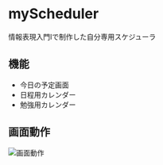 # myScheduler
情報表現入門Ⅰで制作した自分専用スケジューラ

## 機能
- 今日の予定画面
- 日程用カレンダー
- 勉強用カレンダー

## 画面動作
![画面動作](http://i.imgur.com/3rvosoD.gif)
